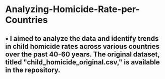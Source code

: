 # Analyzing-Homicide-Rate-per-Countries

## • I aimed to analyze the data and identify trends in child homicide rates across various countries over the past 40-60 years. The original dataset, titled "child_homicide_original.csv," is available in the repository.
